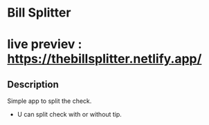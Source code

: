 # Bill Splitter

# live previev : https://thebillsplitter.netlify.app/

## Description 

Simple app to split the check.

* U can split check with or without tip.